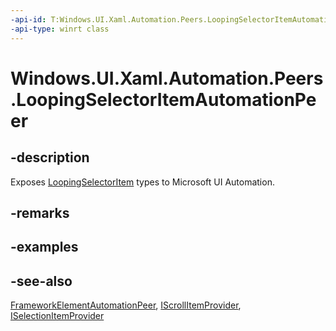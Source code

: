 ```yaml
---
-api-id: T:Windows.UI.Xaml.Automation.Peers.LoopingSelectorItemAutomationPeer
-api-type: winrt class
---
```


<!-- Class syntax.
public class LoopingSelectorItemAutomationPeer : Windows.UI.Xaml.Automation.Peers.FrameworkElementAutomationPeer, Windows.UI.Xaml.Automation.Peers.ILoopingSelectorItemAutomationPeer, Windows.UI.Xaml.Automation.Provider.IScrollItemProvider, Windows.UI.Xaml.Automation.Provider.ISelectionItemProvider
-->

# Windows.UI.Xaml.Automation.Peers.LoopingSelectorItemAutomationPeer

## -description
Exposes [LoopingSelectorItem](../windows.ui.xaml.controls.primitives/loopingselectoritem.md) types to Microsoft UI Automation.



## -remarks


## -examples

## -see-also
[FrameworkElementAutomationPeer](frameworkelementautomationpeer.md), [IScrollItemProvider](../windows.ui.xaml.automation.provider/iscrollitemprovider.md), [ISelectionItemProvider](../windows.ui.xaml.automation.provider/iselectionitemprovider.md)
